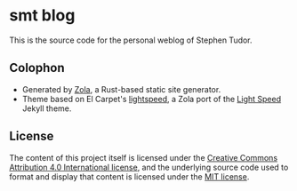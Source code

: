 # smt blog

This is the source code for the personal weblog of Stephen Tudor.

## Colophon

- Generated by [Zola](https://www.getzola.org/), a Rust-based static site generator.
- Theme based on El Carpet's [lightspeed](https://github.com/carpetscheme/lightspeed), a Zola port of the [Light Speed](https://github.com/bradleytaunt/lightspeed) Jekyll theme.

## License

The content of this project itself is licensed under the [Creative Commons Attribution 4.0 International license](https://creativecommons.org/licenses/by/4.0/), and the underlying source code used to format and display that content is licensed under the [MIT license](LICENSE.md).
